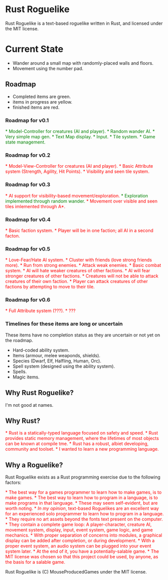 # Rust Roguelike

Rust Roguelike is a text-based roguelike written in Rust, and licensed under the MIT license.

# Current State

* Wander around a small map with randomly-placed walls and floors.
* Movement using the number pad.

## Roadmap

* <span style="color:green:">Completed items are green.</span>
* <span style="color:yellow:">items in progress are yellow.</span>
* <span style="color:red:">finished items are red.</span>

### Roadmap for v0.1

<span style="color:green">* Model-Controller for creatures (AI and player).</span>
<span style="color:green">  * Random wander AI.</span>
<span style="color:green">* Very simple map gen.</span>
<span style="color:green">* Text Map display.</span>
<span style="color:green">* Input.</span>
<span style="color:green">* Tile system.</span>
<span style="color:green">* Game state management.</span>

### Roadmap for v0.2

<span style="color:red">* Model-View-Controller for creatures (AI and player).</span>
<span style="color:red">* Basic Attribute system (Strength, Agility, Hit Points).</span>
<span style="color:red">* Visibility and seen tile system.</span>

### Roadmap for v0.3

<span style="color:red">* AI support for visibility-based movement/exploration.</span>
<span style="color:green">  * Exploration implemented through random wander.</span>
<span style="color:red">  * Movement over visible and seen tiles imlemented through A*.</span>

### Roadmap for v0.4

<span style="color:red">* Basic faction system.</span>
<span style="color:red">  * Player will be in one faction; all AI in a second facton.</span>

### Roadmap for v0.5

<span style="color:red">* Love-Fear/Hate AI system.</span>
<span style="color:red">  * Cluster with friends (love strong friends more).</span>
<span style="color:red">  * Run from strong enemies.</span>
<span style="color:red">  * Attack weak enemies.</span>
<span style="color:red">* Basic combat system.</span>
<span style="color:red">  * AI will hate weaker creatures of other factions.</span>
<span style="color:red">  * AI will fear stronger creatures of other factions.</span>
<span style="color:red">  * Creatures will not be able to attack creatures of their own faction.</span>
<span style="color:red">  * Player can attack creatures of other factions by attempting to move to their tile.</span>

### Roadmap for v0.6

<span style="color:red">* Full Attribute system (???).</span>
<span style="color:red">* ???</span>

### Timelines for these items are long or uncertain

These items have no completion status as they are uncertain or not yet on the roadmap.

* Hard-coded ability system.
* Items (armour, melee weaponds, shields).
* Species (Dwarf, Elf, Halfling, Human, Orc).
* Spell system (designed using the ability system).
* Spells.
* Magic items.

## Why Rust Roguelike?

I'm not good at names.

## Why Rust?

<span style="color:red">* Rust is a statically-typed language focused on safety and speed.
<span style="color:red">* Rust provides static memory management, where the lifetimes of most objects can be known at compile tme.
<span style="color:red">* Rust has a robust, albiet developing, community and toolset.
<span style="color:red">* I wanted to learn a new programming language.

## Why a Roguelike?

Rust Roguelike exists as a Rust programming exercise due to the following factors:

<span style="color:red">* The best way for a games programmer to learn how to make games, is to make games.
<span style="color:red">* The best way to learn how to program in a language, is to make programs in that language.
<span style="color:red">  * These may seem self-evident, but are worth noting.
<span style="color:red">* *In my opinion*, text-based Roguelikes are an excellent way for an experienced solo programmer to learn how to program in a language.
<span style="color:red">  * They require no art assets beyond the fonts text present on the computer.
<span style="color:red">  * They contain a complete game loop: A player-character, creature AI, movement system, display, input, event system, game logic, and game mechanics.
<span style="color:red">  * With proper separation of concerns into modules, a graphical display can be added after completion, or during development.
<span style="color:red">  * With a proper event system, an audio system can be plugged into your event system later.
<span style="color:red">  * At the end of it, you have a potentially-salable game.
<span style="color:red">  * The MIT license was chosen so that this project could be used, by anyone, as the basis for a salable game.

Rust Roguelike is (C) MouseProducedGames under the MIT license.